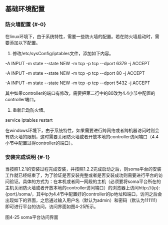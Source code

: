 ## 基础环境配置

### 防火墙配置 {#-0}

在linux环境下，由于系统特性，需要一些防火墙的配置。若在防火墙启动时，需要添加以下配置。

1.  修改/etc/sysConfig/iptables文件，添加如下内容。

-A INPUT -m state --state NEW -m tcp -p tcp --dport 6379 -j ACCEPT

-A INPUT -m state --state NEW -m tcp -p tcp --dport 80 -j ACCEPT

-A INPUT -m state --state NEW -m tcp -p tcp --dport 5432 -j ACCEPT

其中如果controller的端口有修改，需要把第二行中的80改为4.4小节中配置的controller端口。

1.  重新启动防火墙。

service iptables restart

在windows环境下，由于系统特性，如果需要进行跨网络或者跨机器访问时则会有防火墙的限制，这时需要关闭防火墙或者开放本地的controller访问端口（4.4小节中配置过得controller的端口）。

### 安装完成说明 {#-1}

当按照1.2.1的安装过程完成安装，并按照1.2.2完成启动之后，则soma平台的安装工作就已经结束了，为了验证是否安装完整或者是否安装成功则需要进行平台的访问验证。具体的方式为：在本机或者同一网段的主机（必须要将soma平台所在的主机关闭防火墙或者开放本地的controller访问端口）的浏览器上访问http://{ip}:{port}/soma/，其中ip为4.4节中配置好的controller的ip地址和端口，访问之后会出现如下的界面，之后通过输入用户名（默认为admin）和密码（默认为111111）即可进行平台的访问，访问界面如图4-25所示。

图4-25 soma平台访问界面